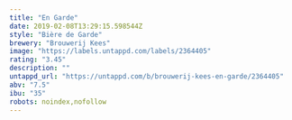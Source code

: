 ```yaml
---
title: "En Garde"
date: 2019-02-08T13:29:15.598544Z
style: "Bière de Garde"
brewery: "Brouwerij Kees"
image: "https://labels.untappd.com/labels/2364405"
rating: "3.45"
description: ""
untappd_url: "https://untappd.com/b/brouwerij-kees-en-garde/2364405"
abv: "7.5"
ibu: "35"
robots: noindex,nofollow
---
```

